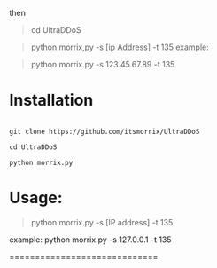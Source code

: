 then
> cd UltraDDoS

> python morrix,py -s [ip Address] -t 135
example:

> python morrix.py -s 123.45.67.89 -t 135

# Installation
```pkg update && pkg upgrade

git clone https://github.com/itsmorrix/UltraDDoS

cd UltraDDoS

python morrix.py
```
# Usage:
> python morrix.py -s [IP address] -t 135

example: python morrix.py -s 127.0.0.1 -t 135

=============================
